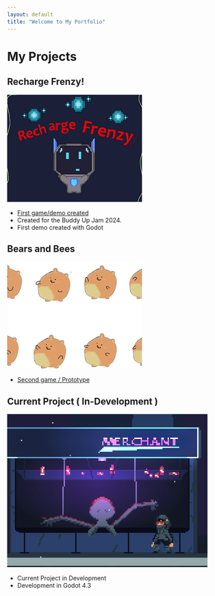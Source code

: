 ```yaml
---
layout: default
title: "Welcome to My Portfolio"
---
```

# My Projects

## Recharge Frenzy!

![Recharge Frenzy!](assets/rechargefrenzy.png)

- [First game/demo created](https://thisiskrispy.itch.io/buddyup-jam-2024)
- Created for the Buddy Up Jam 2024.
- First demo created with Godot

## Bears and Bees

![Bee on Wheels](assets/recharge.png)

- [Second game / Prototype](https://thisiskrispy.itch.io/bees-on-wheels)

## Current Project ( In-Development )

![Untitled Pending](assets/icon.PNG)

- Current Project in Development
- Development in Godot 4.3
